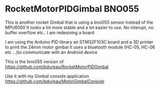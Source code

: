 # RocketMotorPIDGimbal BNO055
This is another rocket Gimbal that is using a bno055 sensor instead of the MPU6050
It looks a lot more stable and a lot easier to use. No interupt, no buffer overflow etc..
I am redesining a board

I am using the Arduino PID library an STM32F103C board and a 3D printer to print the 24mm motor gimbal
It uses a bluetooth module (HC-05, HC-06 etc ...)to communicate with an Android device

This is the bno055 version of 
https://github.com/bdureau/RocketMotorPIDGimbal

Use it with my Gimbal console application
https://github.com/bdureau/MotorGimbalConsole
